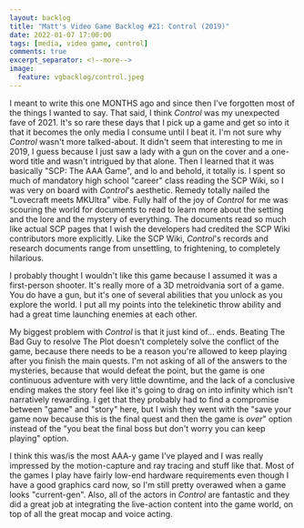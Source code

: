 ```yaml
---
layout: backlog
title: "Matt's Video Game Backlog #21: Control (2019)"
date: 2022-01-07 17:00:00
tags: [media, video game, control]
comments: true
excerpt_separator: <!--more-->
image:
  feature: vgbacklog/control.jpeg
---
```


I meant to write this one MONTHS ago and since then I've forgotten most of the things I wanted to say. That said, I think _Control_ was my unexpected fave of 2021. It's so rare these days that I pick up a game and get so into it that it becomes the only media I consume until I beat it. I'm not sure why _Control_ wasn't more talked-about. It didn't seem that interesting to me in 2019, I guess because I just saw a lady with a gun on the cover and a one-word title and wasn't intrigued by that alone. Then I learned that it was basically "SCP: The AAA Game", and lo and behold, it totally is. I spent so much of mandatory high school "career" class reading the SCP Wiki, so I was very on board with _Control_'s aesthetic. Remedy totally nailed the "Lovecraft meets MKUltra" vibe. Fully half of the joy of _Control_ for me was scouring the world for documents to read to learn more about the setting and the lore and the mystery of everything. The documents read so much like actual SCP pages that I wish the developers had credited the SCP Wiki contributors more explicitly. Like the SCP Wiki, _Control_'s records and research documents range from unsettling, to frightening, to completely hilarious.

I probably thought I wouldn't like this game because I assumed it was a first-person shooter. It's really more of a 3D metroidvania sort of a game. You do have a gun, but it's one of several abilities that you unlock as you explore the world. I put all my points into the telekinetic throw ability and had a great time launching enemies at each other.

My biggest problem with _Control_ is that it just kind of... ends. Beating The Bad Guy to resolve The Plot doesn't completely solve the conflict of the game, because there needs to be a reason you're allowed to keep playing after you finish the main quests. I'm not asking of all of the answers to the mysteries, because that would defeat the point, but the game is one continuous adventure with very little downtime, and the lack of a conclusive ending makes the story feel like it's going to drag on into infinity which isn't narratively rewarding. I get that they probably had to find a compromise between "game" and "story" here, but I wish they went with the "save your game now because this is the final quest and then the game is _over_" option instead of the "you beat the final boss but don't worry you can keep playing" option.

I think this was/is the most AAA-y game I've played and I was really impressed by the motion-capture and ray tracing and stuff like that. Most of the games I play have fairly low-end hardware requirements even though I have a good graphics card now, so I'm still pretty overawed when a game looks "current-gen". Also, all of the actors in _Control_ are fantastic and they did a great job at integrating the live-action content into the game world, on top of all the great mocap and voice acting.
